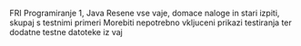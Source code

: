 FRI Programiranje 1, Java
Resene vse vaje, domace naloge in stari izpiti, skupaj s testnimi primeri
Morebiti nepotrebno vkljuceni prikazi testiranja ter dodatne testne datoteke iz vaj